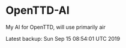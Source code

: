 # OpenTTD-AI
My AI for OpenTTD, will use primarily air

Latest backup: Sun Sep 15 08:54:01 UTC 2019
